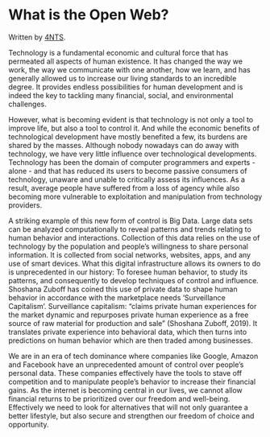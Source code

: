 # What is the Open Web?

Written by [4NTS](https://nearguilds.com/documentation/).&#x20;

Technology is a fundamental economic and cultural force that has permeated all aspects of human existence. It has changed the way we work, the way we communicate with one another, how we learn, and has generally allowed us to increase our living standards to an incredible degree. It provides endless possibilities for human development and is indeed the key to tackling many financial, social, and environmental challenges.&#x20;

However, what is becoming evident is that technology is not only a tool to improve life, but also a tool to control it. And while the economic benefits of technological development have mostly benefited a few, its burdens are shared by the masses. Although nobody nowadays can do away with technology, we have very little influence over technological developments. Technology has been the domain of computer programmers and experts - alone - and that has reduced its users to become passive consumers of technology, unaware and unable to critically assess its influences. As a result, average people have suffered from a loss of agency while also becoming more vulnerable to exploitation and manipulation from technology providers.&#x20;

A striking example of this new form of control is Big Data. Large data sets can be analyzed computationally to reveal patterns and trends relating to human behavior and interactions. Collection of this data relies on the use of technology by the population and people’s willingness to share personal information. It is collected from social networks, websites, apps, and any use of smart devices. What this digital infrastructure allows its owners to do is unprecedented in our history: To foresee human behavior, to study its patterns, and consequently to develop techniques of control and influence. Shoshana Zuboff has coined this use of private data to shape human behavior in accordance with the marketplace needs ‘Surveillance Capitalism’. Surveillance capitalism: “claims private human experiences for the market dynamic and repurposes private human experience as a free source of raw material for production and sale” (Shoshana Zuboff, 2019). It translates private experience into behavioral data, which then turns into predictions on human behavior which are then traded among businesses.

We are in an era of tech dominance where companies like Google, Amazon and Facebook have an unprecedented amount of control over people’s personal data. These companies effectively have the tools to stave off competition and to manipulate people’s behavior to increase their financial gains. As the internet is becoming central in our lives, we cannot allow financial returns to be prioritized over our freedom and well-being. Effectively we need to look for alternatives that will not only guarantee a better lifestyle, but also secure and strengthen our freedom of choice and opportunity.
